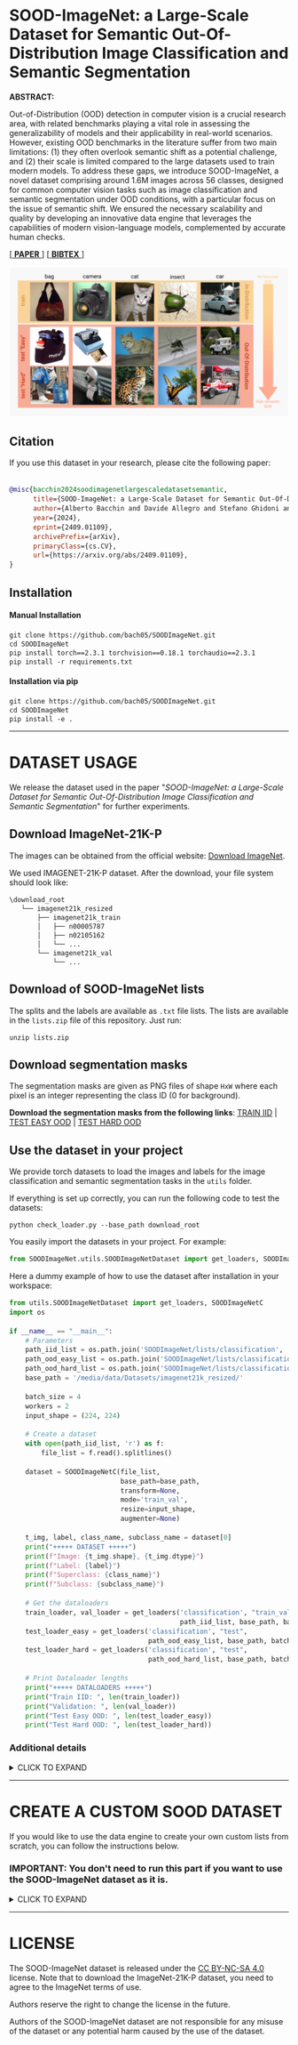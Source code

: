# SOOD-ImageNet: a Large-Scale Dataset for Semantic Out-Of-Distribution Image Classification and Semantic Segmentation

**ABSTRACT:**

Out-of-Distribution (OOD) detection in computer vision is a crucial research area, with related benchmarks playing a vital role in assessing the generalizability of models and their applicability in real-world scenarios. However, existing OOD benchmarks in the literature suffer from two main limitations: (1) they often overlook semantic shift as a potential challenge, and (2) their scale is limited compared to the large datasets used to train modern models. To address these gaps, we introduce SOOD-ImageNet, a novel dataset comprising around 1.6M images across 56 classes, designed for common computer vision tasks such as image classification and semantic segmentation under OOD conditions, with a particular focus on the issue of semantic shift. We ensured the necessary scalability and quality by developing an innovative data engine that leverages the capabilities of modern vision-language models, complemented by accurate human checks.

[[ **PAPER** ](https://arxiv.org/abs/2409.01109)]  [[ **BIBTEX** ](#citation)] 

![cover_image](media/train_test_examples.png)

## Citation

If you use this dataset in your research, please cite the following paper:

``` bibtex

@misc{bacchin2024soodimagenetlargescaledatasetsemantic,
      title={SOOD-ImageNet: a Large-Scale Dataset for Semantic Out-Of-Distribution Image Classification and Semantic Segmentation}, 
      author={Alberto Bacchin and Davide Allegro and Stefano Ghidoni and Emanuele Menegatti},
      year={2024},
      eprint={2409.01109},
      archivePrefix={arXiv},
      primaryClass={cs.CV},
      url={https://arxiv.org/abs/2409.01109}, 
}
```

## Installation

#### Manual Installation
```commandline
git clone https://github.com/bach05/SOODImageNet.git
cd SOODImageNet
pip install torch==2.3.1 torchvision==0.18.1 torchaudio==2.3.1 
pip install -r requirements.txt
```
#### Installation via pip
```commandline
git clone https://github.com/bach05/SOODImageNet.git
cd SOODImageNet
pip install -e .
```   

---
# DATASET USAGE

We release the dataset used in the paper "*SOOD-ImageNet: a Large-Scale Dataset for Semantic Out-Of-Distribution Image Classification and Semantic Segmentation*" for further experiments.  

## Download ImageNet-21K-P

The images can be obtained from the official website: [Download ImageNet](http://www.image-net.org/). 

We used IMAGENET-21K-P dataset. After the download, your file system should look like: 

```
\download_root
   └── imagenet21k_resized
       ├── imagenet21k_train
       │   ├── n00005787
       │   ├── n02105162
       │   └── ... 
       └── imagenet21k_val
           └── ...
```

## Download of SOOD-ImageNet lists

The splits and the labels are available as `.txt` file lists.
The lists are available in the `lists.zip` file of this repository. Just run:
```commandline
unzip lists.zip
```

## Download segmentation masks

The segmentation masks are given as PNG files of shape `HxW` where each pixel is an integer representing the class ID (0 for background).

**Download the segmentation masks from the following links**: [TRAIN IID](https://drive.google.com/file/d/13o1dMAa56TqOTHyOf4gf6dFPheARqpoC/view?usp=sharing) | [TEST EASY OOD](https://drive.google.com/file/d/1AppoFP8EsPMv3pjwkmKH8ENm_FAys7UG/view?usp=drive_link) | [TEST HARD OOD](https://drive.google.com/file/d/1RqJSUjdWniBDG3dXmaF_PTbaEDQE2FEk/view?usp=drive_link)

## Use the dataset in your project

We provide torch datasets to load the images and labels for the image classification and semantic segmentation tasks in the `utils` folder.

If everything is set up correctly, you can run the following code to test the datasets:
```commandline
python check_loader.py --base_path download_root
```
You easily import the datasets in your project. For example:

```python
from SOODImageNet.utils.SOODImageNetDataset import get_loaders, SOODImageNetC, SOODImageNetS
```
Here a dummy example of how to use the dataset after installation in your workspace:
```python
from utils.SOODImageNetDataset import get_loaders, SOODImageNetC
import os

if __name__ == "__main__":
    # Parameters
    path_iid_list = os.path.join('SOODImageNet/lists/classification', 'train_iid.txt')
    path_ood_easy_list = os.path.join('SOODImageNet/lists/classification', 'test_easy_ood.txt')
    path_ood_hard_list = os.path.join('SOODImageNet/lists/classification', 'test_hard_ood.txt')
    base_path = '/media/data/Datasets/imagenet21k_resized/'

    batch_size = 4
    workers = 2
    input_shape = (224, 224)

    # Create a dataset
    with open(path_iid_list, 'r') as f:
        file_list = f.read().splitlines()

    dataset = SOODImageNetC(file_list,
                            base_path=base_path,
                            transform=None,
                            mode='train_val',
                            resize=input_shape,
                            augmenter=None)

    t_img, label, class_name, subclass_name = dataset[0]
    print("+++++ DATASET +++++")
    print(f"Image: {t_img.shape}, {t_img.dtype}")
    print(f"Label: {label}")
    print(f"Superclass: {class_name}")
    print(f"Subclass: {subclass_name}")

    # Get the dataloaders
    train_loader, val_loader = get_loaders('classification', "train_val",
                                           path_iid_list, base_path, batch_size, workers, input_shape=input_shape)
    test_loader_easy = get_loaders('classification', "test",
                                   path_ood_easy_list, base_path, batch_size, workers)
    test_loader_hard = get_loaders('classification', "test",
                                   path_ood_hard_list, base_path, batch_size, workers)

    # Print Dataloader lengths
    print("+++++ DATALOADERS +++++")
    print("Train IID: ", len(train_loader))
    print("Validation: ", len(val_loader))
    print("Test Easy OOD: ", len(test_loader_easy))
    print("Test Hard OOD: ", len(test_loader_hard))
```

### Additional details

<details>
  <summary>CLICK TO EXPAND</summary>

The `lists.zip` compressed folder contains 2 folders. 

***For the image classification task***. The folder `classification` contains the following files: 
- `classification/train_iid.txt`, with the images we used for the *IID training*
- `classification/test_easy_ood.txt`, with the images we used for *OOD test* with a smaller semantic shift
- `classification/test_hard_ood.txt`, with the images we used for *OOD test* with a larger semantic shift

Each line of the list is structured as follows: 
```
imagenet21k_train/[synset_folder]/[image_file].JPG [class_ID] [superclass_name] [subclass_name]
```

***For the semantic segmentation task***. The folder `segmentation` contains the following files: 
- `segmentation/train_iid.txt`, with the images we used for the *IID training*
- `segmentation/test_easy_ood.txt`, with the images we used for *OOD test* with a smaller semantic shift
- `segmentation/test_hard_ood.txt`, with the images we used for *OOD test* with a larger semantic shift

Each line of the list is structured as follows: 
```
imagenet21k_train/[synset_folder]/[image_file].JPG output_test_easy_sam2/[synset_folder]/[image_file]_mask.png [class_ID] [superclass_name] [subclass_name]
```
</details>

---

# CREATE A CUSTOM SOOD DATASET

If you would like to use the data engine to create your own custom lists from scratch, you can follow the instructions below.

### IMPORTANT: You don't need to run this part if you want to use the SOOD-ImageNet dataset as it is.

<details>
  <summary>CLICK TO EXPAND</summary>


![data_engine](media/data_engine.png)

## Before using

Download PaliGemma model from [Hugging Face](https://huggingface.co/google/paligemma-3b-mix-224) and save it in the `hf_models` folder:
```commandline
git lfs install
mkdir hf_models
cd hf_models
git clone https://huggingface.co/google/paligemma-3b-mix-224
```
Since requirements are heavy for the data engine, we proved them as a separate file. You can install them by running:
```commandline
pip install -r requirements.txt
```

## Usage

*NOTE: tested on RTX 4090 24GB, Pytorch 2.3.1, CUDA 11.8, Python 3.10.12*

### SOOD-ImageNet-C (classification) Creation

We encapsulated the dataset creation process in the `sood_c_dataset_creation.sh` script. The parameters are the following:
1.  `data_id`: symbolic name to identify the output files
2.  `root_imagenet`: the path to the ImageNet-21K-P dataset
3. `batch_size`: the batch size to use for the CLIP score computation
```commandline
chmod +x sood_c_dataset_creation.sh
./sood_c_dataset_creation.sh sood_imagenet download_root/imagenet21k_resized 512
```
Please, not that human interventions are required during the process. 

For a detailed explanation of the process, please refer to the following scripts:

<details>
  <summary>CLICK TO EXPAND</summary>

1. `cluster_imagenet.py`, contains the code to create the hierarchical structure of ImageNet-21K-P using WordNet and Sentence Transformer. Needs the following files:
   - `data_class_lists/imagenet_cls.yaml`, contains class names for each synset
```commandline
python cluster_imagenet.py 
```

2. `vlm_superclass_building.py`, contains the code to create associate the sub-classes to the proper super-class. Needs the following files:
   - `data_class_lists/imagenet_cls.yaml`, contains class names for each synset
   - `data_class_lists/selected_classes.yaml`, contains the selected super-classes for the SOOD-ImageNet dataset (note that you can define your own classes if you like, but it is not guaranteed to have all of them in the final dataset due to the filtering process)
```commandline
python vlm_superclass_building.py --data_id sood_imagenet --root_imagenet download_root/imagenet21k_resized 
```
3. `human_check_tool.py`, contains the code to perform the human checks on the images. You can interrupt the labelling and resume it. 
```commandline
python human_check_tool.py --data_id sood_imagenet 
```

4. `check_replicas.py`, contains the code to check for replicated sub-classes each super-class. The user is asked to select in which super-class to keep the sub-class.
```commandline
python check_replicas.py --data_id sood_imagenet 
```

5. `check_scores.py`, contains the code to filter the super-classes with a few sub-classes. 
```commandline
python check_scores.py --data_id sood_imagenet --min_num_subclasses 10
```
   - (*FACULTATIVE*) You can control distribution of the sublasses running `python equalize_size.py --data_id sood_imagenet --min_num_subclasses 10`. The script tries to obtain a more uniform distribution of the number of subclasses per superclass. 

6. `clip_score_generation.py`: contains the code to compute correlation scores with CLIP
```commandline
python clip_score_generation.py --data_id sood_imagenet --root_imagenet download_root/imagenet21k_resized --batch_size 512 --min_num_subclasses 10
```

7. `outliers_detection.py`: contains the code to detect outliers in the score distribution, useful to remove spurious images in a class
```commandline
python outliers_detection.py 
```

8. `dataset_split.py`: contains the code to split the dataset in IID (train), test easy OOD and test hard OOD
```commandline
python dataset_split.py --root_imagenet download_root/imagenet21k_resized --p_value_1 40 --p_value_2 20 --data_id sood_imagenet
```
</details>


### SOOD-ImageNet-S (semantic segmentation) Creation 

To generate the semantic segmentation dataset, we need to extract the segmentation mask. For the training set, we can use CLIPSeg: 
```commandline
python label_with_clipseg.py --root_imagenet download_root/imagenet21k_resized --data_id sood_imagenet --image_lists lists/classification/train_iid.txt
```
To generate the segmentation masks for the test sets, we can use the following procedure. 

Install GroundingDino from the official repository [Grounded-Dino](https://github.com/IDEA-Research/GroundingDINO).
```commandline
git clone https://github.com/IDEA-Research/GroundingDINO.git
cd GroundingDINO/
pip install -e .
mkdir dino_weights
cd dino_weights
wget -q https://github.com/IDEA-Research/GroundingDINO/releases/download/v0.1.0-alpha/groundingdino_swint_ogc.pth
cd ..
cd ..
```
Then, run the following script to detect the target objects in the images:
```commandline
python grounded_dino_labelling.py --root_imagenet download_root/imagenet21k_resized --data_id sood_imagenet --image_lists lists/classification/test_easy_ood.txt lists/classification/test_hard_ood.txt
```
Then, to extract the segmentation masks, we need to install the official repository of SAM 2 from [SAM 2](https://github.com/facebookresearch/segment-anything-2):
```commandline
git clone https://github.com/facebookresearch/segment-anything-2.git
cd segment-anything-2
pip install -e .
mkdir checkpoints
cd checkpoints && \
./download_ckpts.sh && \
cd ..
cd ..
```
Then, run the following script to extract the segmentation masks:
```commandline
python grounded_sam2_labelling.py --root_imagenet download_root/imagenet21k_resized --data_id sood_imagenet --image_lists lists/classification/test_easy_ood.txt lists/classification/test_hard_ood.txt
```

To manually check images, run: 
```commandline
python manual_check_tool.py --root_imagenet download_root/imagenet21k_resized --data_id sood_imagenet
```
The tool will open a window with the image and the segmentation mask. You can rank and discard images and the generated masks.

</details>

---

# LICENSE

The SOOD-ImageNet dataset is released under the [CC BY-NC-SA 4.0](https://creativecommons.org/licenses/by-nc-sa/4.0/) license.
Note that to download the ImageNet-21K-P dataset, you need to agree to the ImageNet terms of use.

Authors reserve the right to change the license in the future.

Authors of the SOOD-ImageNet dataset are not responsible for any misuse of the dataset or any potential harm caused by the use of the dataset.


